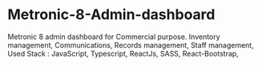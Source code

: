 # Metronic-8-Admin-dashboard
Metronic 8 admin dashboard for Commercial purpose. Inventory management, Communications, Records management, Staff management, Used Stack : JavaScript, Typescript, ReactJs, SASS, React-Bootstrap, 
